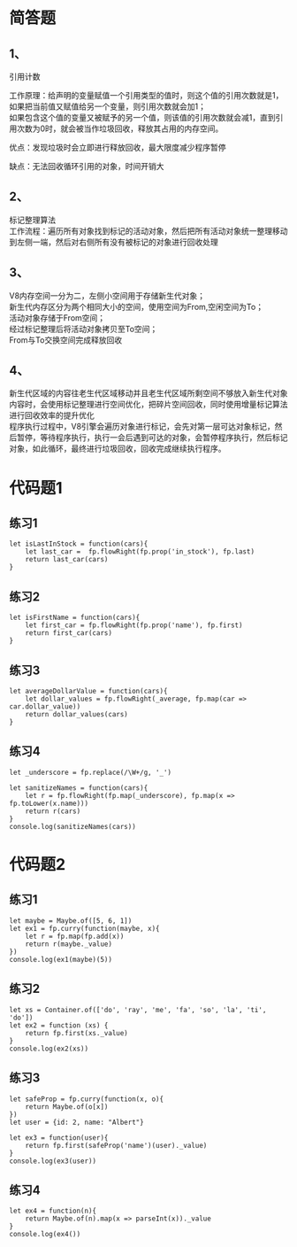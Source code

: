 # 简答题
## 1、
引用计数  

工作原理：给声明的变量赋值一个引用类型的值时，则这个值的引用次数就是1，如果把当前值又赋值给另一个变量，则引用次数就会加1；  
如果包含这个值的变量又被赋予的另一个值，则该值的引用次数就会减1，直到引用次数为0时，就会被当作垃圾回收，释放其占用的内存空间。

优点：发现垃圾时会立即进行释放回收，最大限度减少程序暂停  

缺点：无法回收循环引用的对象，时间开销大

## 2、
标记整理算法  
工作流程：遍历所有对象找到标记的活动对象，然后把所有活动对象统一整理移动到左侧一端，然后对右侧所有没有被标记的对象进行回收处理

## 3、
V8内存空间一分为二，左侧小空间用于存储新生代对象；  
新生代内存区分为两个相同大小的空间，使用空间为From,空闲空间为To；  
活动对象存储于From空间；  
经过标记整理后将活动对象拷贝至To空间；  
From与To交换空间完成释放回收

## 4、
新生代区域的内容往老生代区域移动并且老生代区域所剩空间不够放入新生代对象内容时，会使用标记整理进行空间优化，把碎片空间回收，同时使用增量标记算法进行回收效率的提升优化  
程序执行过程中，V8引擎会遍历对象进行标记，会先对第一层可达对象标记，然后暂停，等待程序执行，执行一会后遇到可达的对象，会暂停程序执行，然后标记对象，如此循环，最终进行垃圾回收，回收完成继续执行程序。

# 代码题1

## 练习1
```
let isLastInStock = function(cars){
    let last_car =  fp.flowRight(fp.prop('in_stock'), fp.last) 
    return last_car(cars)
}
```


## 练习2
```
let isFirstName = function(cars){
    let first_car = fp.flowRight(fp.prop('name'), fp.first)
    return first_car(cars)
}
```


## 练习3
```
let averageDollarValue = function(cars){
    let dollar_values = fp.flowRight(_average, fp.map(car => car.dollar_value))
    return dollar_values(cars)
}
```

## 练习4
```
let _underscore = fp.replace(/\W+/g, '_')

let sanitizeNames = function(cars){
    let r = fp.flowRight(fp.map(_underscore), fp.map(x => fp.toLower(x.name)))
    return r(cars)
}
console.log(sanitizeNames(cars))
```

# 代码题2

## 练习1
```
let maybe = Maybe.of([5, 6, 1])
let ex1 = fp.curry(function(maybe, x){
    let r = fp.map(fp.add(x))
    return r(maybe._value)
})
console.log(ex1(maybe)(5))
```

## 练习2
```
let xs = Container.of(['do', 'ray', 'me', 'fa', 'so', 'la', 'ti', 'do'])
let ex2 = function (xs) {
    return fp.first(xs._value)
}
console.log(ex2(xs))
```

## 练习3
```
let safeProp = fp.curry(function(x, o){
    return Maybe.of(o[x])
})
let user = {id: 2, name: "Albert"}

let ex3 = function(user){
    return fp.first(safeProp('name')(user)._value)
}
console.log(ex3(user))
```

## 练习4
```
let ex4 = function(n){
    return Maybe.of(n).map(x => parseInt(x))._value
}
console.log(ex4())
```